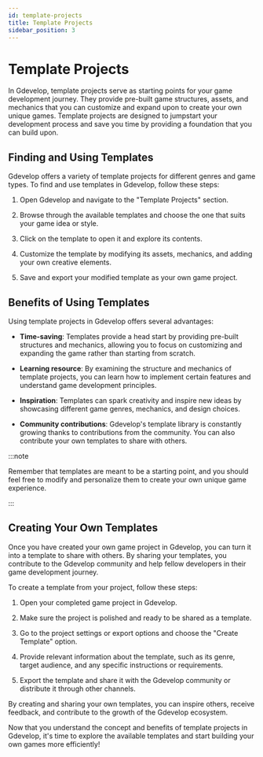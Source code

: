 ```yaml
---
id: template-projects
title: Template Projects
sidebar_position: 3
---
```


# Template Projects

In Gdevelop, template projects serve as starting points for your game development journey. They provide pre-built game structures, assets, and mechanics that you can customize and expand upon to create your own unique games. Template projects are designed to jumpstart your development process and save you time by providing a foundation that you can build upon.

## Finding and Using Templates

Gdevelop offers a variety of template projects for different genres and game types. To find and use templates in Gdevelop, follow these steps:

1. Open Gdevelop and navigate to the "Template Projects" section.

2. Browse through the available templates and choose the one that suits your game idea or style.

3. Click on the template to open it and explore its contents.

4. Customize the template by modifying its assets, mechanics, and adding your own creative elements.

5. Save and export your modified template as your own game project.

## Benefits of Using Templates

Using template projects in Gdevelop offers several advantages:

- **Time-saving**: Templates provide a head start by providing pre-built structures and mechanics, allowing you to focus on customizing and expanding the game rather than starting from scratch.

- **Learning resource**: By examining the structure and mechanics of template projects, you can learn how to implement certain features and understand game development principles.

- **Inspiration**: Templates can spark creativity and inspire new ideas by showcasing different game genres, mechanics, and design choices.

- **Community contributions**: Gdevelop's template library is constantly growing thanks to contributions from the community. You can also contribute your own templates to share with others.

:::note

Remember that templates are meant to be a starting point, and you should feel free to modify and personalize them to create your own unique game experience.

:::

## Creating Your Own Templates

Once you have created your own game project in Gdevelop, you can turn it into a template to share with others. By sharing your templates, you contribute to the Gdevelop community and help fellow developers in their game development journey.

To create a template from your project, follow these steps:

1. Open your completed game project in Gdevelop.

2. Make sure the project is polished and ready to be shared as a template.

3. Go to the project settings or export options and choose the "Create Template" option.

4. Provide relevant information about the template, such as its genre, target audience, and any specific instructions or requirements.

5. Export the template and share it with the Gdevelop community or distribute it through other channels.

By creating and sharing your own templates, you can inspire others, receive feedback, and contribute to the growth of the Gdevelop ecosystem.

Now that you understand the concept and benefits of template projects in Gdevelop, it's time to explore the available templates and start building your own games more efficiently!

